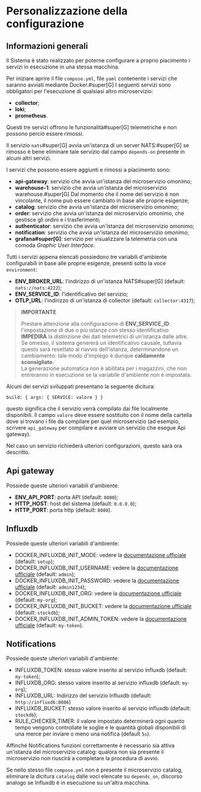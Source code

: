 # Personalizzazione della configurazione

## Informazioni generali

Il Sistema è stato realizzato per poterne configurare a proprio piacimento i servizi in esecuzione in una stessa macchina.

Per iniziare aprire il file `compose.yml`, file `yaml` contenente i servizi che saranno avviati mediante Docker.#super[G] I seguenti servizi sono obbligatori per l'esecuzione di qualsiasi altro microservizio:

- **collector**;
- **loki**;
- **prometheus**.

Questi tre servizi offrono le funzionalità#super[G] telemetriche e non possono perciò essere rimossi.

Il servizio `nats`#super[G] avvia un'istanza di un server NATS:#super[G] se rimosso è bene eliminare tale servizio dal campo `depends-on` presente in alcuni altri servizi.

I servizi che possono essere aggiunti e rimossi a piacimento sono:

- **api-gateway**: servizio che avvia un'istanza del microservizio omonimo;
- **warehouse-1**: servizio che avvia un'istanza del microservizio warehouse.#super[G] Dal momento che il nome del servizio è non vincolante, il nome può essere cambiato in base alle proprie esigenze;
- **catalog**: servizio che avvia un'istanza del microservizio omonimo;
- **order**: servizio che avvia un'istanza del microservizio omonimo, che gestisce gli ordini e i trasferimenti;
- **authenticator**: servizio che avvia un'istanza del microservizio omonimo;
- **notification**: servizio che avvia un'istanza del microservizio omonimo;
- **grafana#super[G]**: servizio per visualizzare la telemetria con una comoda _Graphic User Interface_.

Tutti i servizi appena elencati possiedono tre variabili d'ambiente configurabili in base alle proprie esigenze, presenti sotto la voce `environment`:

- **ENV_BROKER_URL**: l'indirizzo di un'istanza NATS#super[G] (default: `nats://nats:4222`);
- **ENV_SERVICE_ID**: l'identificativo del servizio;
- **OTLP_URL**: l'indirizzo di un'istanza di collector (default: `collector:4317`);

<!--raw-typst #pagebreak() -->

<!--raw-typst
-------------------------------------------------------------------------------------------------------------------
-->

> **IMPORTANTE**
>
> Prestare attenzione alla configurazione di **ENV_SERVICE_ID**: l'impostazione di due o più istanze con stesso identificativo **IMPEDIRÀ** la distinzione dei dati telemetrici di un'istanza dalle altre. Se omesso, il sistema genererà un identificativo causale, tuttavia questo sarà resettato al riavvio dell'istanza, determinandone un cambiamento: tale modo d'impiego è dunque **caldamente sconsigliato**. <br> <!--raw-typst \ -->
> La generazione automatica non è abilitata per i magazzini, che non entreranno in esecuzione se la variabile d'ambiente non è impostata.

<!--raw-typst
-------------------------------------------------------------------------------------------------------------------
-->

Alcuni dei servizi sviluppati presentano la seguente dicitura:

`build: { args: { SERVICE: valore } }`

questo significa che il servizio verrà compilato dai file localmente disponibili. Il campo `valore` deve essere sostituito con il nome della cartella dove si trovano i file da compilare per quel microservizio (ad esempio, scrivere `api_gateway` per compilare e avviare un servizio che esegue Api gateway).

Nel caso un servizio richiederà ulteriori configurazioni, questo sarà ora descritto.

## Api gateway

Possiede queste ulteriori variabili d'ambiente:

- **ENV_АPI_PORT**: porta АPI (default: `8080`);
- **HTTP_HOST**: host del sistema (default: `0.0.0.0`);
- **HTTP_PORT**: porta http (default: `8080`).

## Influxdb

Possiede queste ulteriori variabili d'ambiente:

- DOCKER_INFLUXDB_INIT_MODE: vedere la [documentazione ufficiale](https://docs.influxdata.com/influxdb/v2/install/use-docker-compose/) (default: `setup`);
- DOCKER_INFLUXDB_INIT_USERNAME: vedere la [documentazione ufficiale](https://docs.influxdata.com/influxdb/v2/install/use-docker-compose/) (default: `admin`);
- DOCKER_INFLUXDB_INIT_PASSWORD: vedere la [documentazione ufficiale](https://docs.influxdata.com/influxdb/v2/install/use-docker-compose/) (default: `admin1234`);
- DOCKER_INFLUXDB_INIT_ORG: vedere la [documentazione ufficiale](https://docs.influxdata.com/influxdb/v2/install/use-docker-compose/) (default: `my-org`);
- DOCKER_INFLUXDB_INIT_BUCKET: vedere la [documentazione ufficiale](https://docs.influxdata.com/influxdb/v2/install/use-docker-compose/) (default: `stockdb`);
- DOCKER_INFLUXDB_INIT_ADMIN_TOKEN: vedere la [documentazione ufficiale](https://docs.influxdata.com/influxdb/v2/install/use-docker-compose/) (default: `my-token`).

## Notifications

Possiede queste ulteriori variabili d'ambiente:

- INFLUXDB_TOKEN: stesso valore inserito al servizio influxdb (default: `my-token`);
- INFLUXDB_ORG: stesso valore inserito al servizio influxdb (default: `my-org`);
- INFLUXDB_URL: Indirizzo del servizio Influxdb (default: `http://influxdb:8086`)
- INFLUXDB_BUCKET: stesso valore inserito al servizio influxdb (default: `stockdb`);
- RULE_CHECKER_TIMER: il valore impostato determinerà ogni quanto tempo vengono controllate le soglie e le quantità globali disponibili di una merce per inviare o meno una notifica (default `5s`).

Affinché Notifications funzioni correttamente è necessario sia attiva un'istanza del microservizio catalog: qualora non sia presente il microservizio non riuscirà a completare la procedura di avvio.

Se nello stesso file `compose.yml` non è presente il microservizio catalog, eliminare la dicitura `catalog` dalle voci elencate su `depends_on`, discorso analogo se Influxdb è in esecuzione su un'altra macchina.
